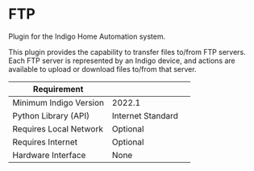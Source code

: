 # FTP

Plugin for the Indigo Home Automation system.

This plugin provides the capability to transfer files to/from FTP servers.  Each FTP server is represented by an Indigo device, and actions are available to upload or download files to/from that server.

| Requirement            |                     |   |
|------------------------|---------------------|---|
| Minimum Indigo Version | 2022.1              |   |
| Python Library (API)   | Internet Standard   |   |
| Requires Local Network | Optional            |   |
| Requires Internet      | Optional            |   |
| Hardware Interface     | None                |   |
